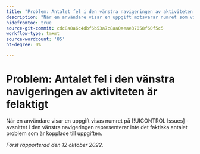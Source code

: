 ```yaml
---
title: "Problem: Antalet fel i den vänstra navigeringen av aktiviteten är felaktigt"
description: "När en användare visar en uppgift motsvarar numret som visas i avsnittet Problem i den vänstra navigeringen inte det faktiska antalet problem som är kopplade till uppgiften."
hidefromtoc: true
source-git-commit: cdc8a8a6c4dbf6b53a7c8aa0aeae37058f60f5c5
workflow-type: tm+mt
source-wordcount: '85'
ht-degree: 0%

---
```



# Problem: Antalet fel i den vänstra navigeringen av aktiviteten är felaktigt

När en användare visar en uppgift visas numret på [!UICONTROL Issues] -avsnittet i den vänstra navigeringen representerar inte det faktiska antalet problem som är kopplade till uppgiften.

_Först rapporterad den 12 oktober 2022._

